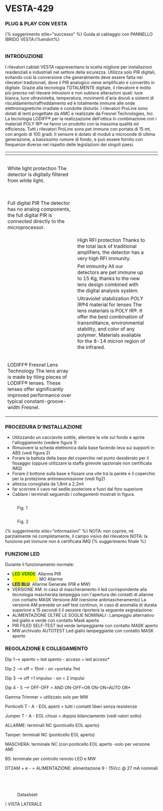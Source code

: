 # VESTA-429

### PLUG & PLAY CON VESTA

{% suggerimento stile="successo" %}
Guida al cablaggio con PANNELLO IBRIDO VESTA:{%endint%}

<figure><img src=".gitbook/assets/image (22).png" alt=""><figcaption></figcaption></figure>

### INTRODUZIONE

I rilevatori cablati VESTA rappresentano la scelta migliore per installazioni residenziali e industriali nel settore della sicurezza. Utilizza solo PIR digitali, evitando così la conversione che generalmente deve essere fatta nei rilevatori tradizionali, dove il PIR analogico viene amplificato e convertito in digitale. Grazie alla tecnologia TOTALMENTE digitale, il rilevatore è molto più preciso nel rilevare intrusioni e non subisce alterazioni quali: luce bianca, luce ultravioletta, temperatura, movimenti d'aria dovuti a sistemi di riscaldamento/raffreddamento ed è totalmente immune alle onde elettromagnetiche irradiate e condotte disturbi. I rilevatori ProLine sono dotati di lenti progettate da AMC e realizzate da Fresnel Technologies, Inc. La tecnologia LODIFF® per la realizzazione dell'ottica in combinazione con i materiali POLY IR® ne fanno un prodotto con la massima qualità ed efficienza. Tutti i rilevatori ProLine sono pet immune con portata di 15 mt, con angolo di 100 gradi. Il sensore è dotato di moduli a microonde di ultima generazione, a bassissimo rumore di fondo, e può essere fornito con frequenze diverse nel rispetto delle legislazioni dei singoli paesi.

<table data-view="cards"><thead><tr><th></th><th></th><th></th><th data-hidden data-card-cover data-type="files"></th></tr></thead><tbody><tr><td><p><img src=".gitbook/assets/image (11).png" alt="" data-size="original"></p><p>White light protection The detector is digitally filtered from white light.</p></td><td></td><td></td><td></td></tr><tr><td><p><img src=".gitbook/assets/image (10).png" alt="" data-size="original"></p><p>Full digital PIR The detector has no analog components, the full digital PIR is connected directly to the microprocessor.</p></td><td></td><td></td><td></td></tr><tr><td><img src=".gitbook/assets/image (9).png" alt="" data-size="original"></td><td>High RFI protection Thanks to the total lack of traditional amplifiers, the detector has a very high RFI immunity.</td><td></td><td></td></tr><tr><td><img src=".gitbook/assets/image (12).png" alt="" data-size="original"></td><td>Pet immunity All our detectors are pet immune up to 15 Kg, thanks to the new lens design combined with the digital analysis system.</td><td></td><td></td></tr><tr><td><img src=".gitbook/assets/image (13).png" alt="" data-size="original"></td><td>Ultraviolet stabilization POLY IR®4 material for lenses The lens materials is POLY IR®. It offer the best combination of transmittance, environmental stability, and color of any polymer. Materials available for the 8-14 micron region of the infrared.</td><td></td><td></td></tr><tr><td><p><img src=".gitbook/assets/image (14).png" alt="" data-size="original"></p><p>LODIFF® Fresnel Lens Technology The lens array is made by tiling pieces of LODIFF® lenses. These lenses offer significantly improved performance over typical constant-groove-width Fresnel.</p></td><td></td><td></td><td></td></tr></tbody></table>

### PROCEDURA D'INSTALLAZIONE

-   Utilizzando un cacciavite sottile, allentare la vite sul fondo e aprire l'alloggiamento (vedere figura 1)
-   Rimuovere la scheda elettronica dalla base facendo leva sui supporti in ABS (vedi figura 2)
-   Forare la battuta della base del coperchio nel punto desiderato per il fissaggio (oppure utilizzare la staffa girevole opzionale non certificata IMQ)
-   Forare il bottone sulla base e fissare una vite tra la parete e il coperchio per la protezione antimanomissione (vedi fig2)
-   altezza consigliata da 1,8mt a 2,2mt
-   far scorrere il cavo nel sedile posteriore e fuori dal foro superiore
-   Cablare i terminali seguendo i collegamenti mostrati in figura.

<figure><img src=".gitbook/assets/image (15).png" alt=""><figcaption><p>Fig. 1</p></figcaption></figure>

<figure><img src=".gitbook/assets/image (16).png" alt=""><figcaption><p>Fig. 2 </p></figcaption></figure>

{% suggerimento stile="informazioni" %}
NOTA: non coprire, né parzialmente né completamente, il campo visivo del rilevatore NOTA: la funzione pet immune non è certificata IMQ
{% suggerimento finale %}

### FUNZIONI LED

Durante il funzionamento normale:

-   <mark style="color:green;">**LED VERDE**</mark>: Allarme PIR
-   <mark style="color:yellow;">**LED GIALLO**</mark>: MO Allarme
-   <mark style="color:blue;">**LED BLU**</mark>: Allarme Generale (PIR e MW)
-   VERSIONE AM: in caso di mascheramento il led corrispondente alla tecnologia mascherata lampeggia con l'apertura dei contatti di allarme con contatto MASK Versione AM (versione antimascheramento) La versione AM prevede un self test continuo, in caso di anomalia di durata superiore a 15 secondi il il sensore riporterà la seguente segnalazione:
-   ALIMENTAZIONE OLTRE LE SOGLIE NOMINALI : Lampeggio alternativo led giallo e verde con contatto Mask aperto
-   PIR FILED SELF-TEST led verde lampeggiante con contatto MASK aperto
-   MW archiviato AUTOTEST Led giallo lampeggiante con contatto MASK aperto

### REGOLAZIONE E COLLEGAMENTO

Dip 1--> spento = led spento - acceso = led acceso\*

Dip 2 --> off = 15mt - on =portata 7mt

Dip 3 --> off =1 impulso - on = 2 impulsi

Dip 4 - 5 --> OFF-OFF = AND ON-OFF=OR ON-ON=AUTO OR\*

Gamma Trimmer = utilizzato solo per MW

Ponticelli T - A - EOL aperti = tutti i contatti liberi senza resistenze

Jumper T - A - EOL chiusi = doppio bilanciamento (vedi valori sotto)

ALLARME: terminali NC (ponticello EOL aperto)

Tamper: terminali NC (ponticello EOL aperto)

MASCHERA: terminale NC (con ponticello EOL aperto -solo per versione AM)

BS: terminale per controllo remoto LED e MW

DT2AM + e - = ALIMENTAZIONE: alimentazione 9 - 15Vcc @ 27 mA nominali

<figure><img src=".gitbook/assets/image (17).png" alt=""><figcaption></figcaption></figure>

<figure><img src=".gitbook/assets/image (18).png" alt=""><figcaption></figcaption></figure>

<figure><img src=".gitbook/assets/image (19).png" alt=""><figcaption></figcaption></figure>

<figure><img src=".gitbook/assets/image (20).png" alt=""><figcaption><p>Datasheet</p></figcaption></figure>

\\
VISTA LATERALE

<figure><img src=".gitbook/assets/image (21).png" alt=""><figcaption></figcaption></figure>
